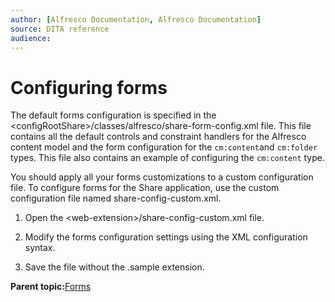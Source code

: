 ```yaml
---
author: [Alfresco Documentation, Alfresco Documentation]
source: DITA reference
audience: 
---
```


# Configuring forms

The default forms configuration is specified in the <configRootShare\>/classes/alfresco/share-form-config.xml file. This file contains all the default controls and constraint handlers for the Alfresco content model and the form configuration for the `cm:content`and `cm:folder` types. This file also contains an example of configuring the `cm:content` type.

You should apply all your forms customizations to a custom configuration file. To configure forms for the Share application, use the custom configuration file named share-config-custom.xml.

1.  Open the <web-extension\>/share-config-custom.xml file.

2.  Modify the forms configuration settings using the XML configuration syntax.

3.  Save the file without the .sample extension.


**Parent topic:**[Forms](../concepts/forms-intro.md)

